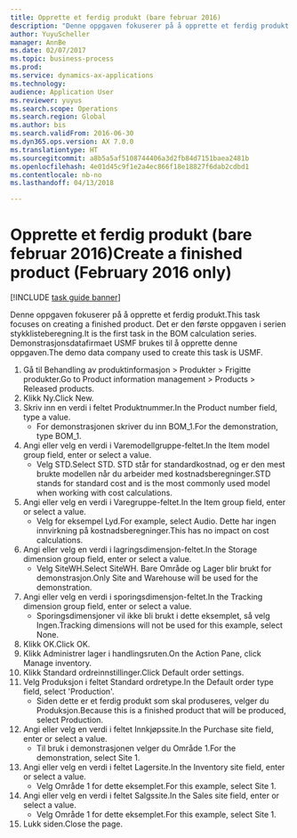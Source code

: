 ```yaml
--- 
title: Opprette et ferdig produkt (bare februar 2016)
description: "Denne oppgaven fokuserer på å opprette et ferdig produkt."
author: YuyuScheller
manager: AnnBe
ms.date: 02/07/2017
ms.topic: business-process
ms.prod: 
ms.service: dynamics-ax-applications
ms.technology: 
audience: Application User
ms.reviewer: yuyus
ms.search.scope: Operations
ms.search.region: Global
ms.author: bis
ms.search.validFrom: 2016-06-30
ms.dyn365.ops.version: AX 7.0.0
ms.translationtype: HT
ms.sourcegitcommit: a8b5a5af5108744406a3d2fb84d7151baea2481b
ms.openlocfilehash: 4e01d45c9f1e2a4ec866f18e18827f6dab2cdbd1
ms.contentlocale: nb-no
ms.lasthandoff: 04/13/2018

---
```

# <a name="create-a-finished-product-february-2016-only"></a><span data-ttu-id="97620-103">Opprette et ferdig produkt (bare februar 2016)</span><span class="sxs-lookup"><span data-stu-id="97620-103">Create a finished product (February 2016 only)</span></span>

[!INCLUDE [task guide banner](../../includes/task-guide-banner.md)]

<span data-ttu-id="97620-104">Denne oppgaven fokuserer på å opprette et ferdig produkt.</span><span class="sxs-lookup"><span data-stu-id="97620-104">This task focuses on creating a finished product.</span></span> <span data-ttu-id="97620-105">Det er den første oppgaven i serien stykklisteberegning.</span><span class="sxs-lookup"><span data-stu-id="97620-105">It is the first task in the BOM calculation series.</span></span> <span data-ttu-id="97620-106">Demonstrasjonsdatafirmaet USMF brukes til å opprette denne oppgaven.</span><span class="sxs-lookup"><span data-stu-id="97620-106">The demo data company used to create this task is USMF.</span></span>

1. <span data-ttu-id="97620-107">Gå til Behandling av produktinformasjon > Produkter > Frigitte produkter.</span><span class="sxs-lookup"><span data-stu-id="97620-107">Go to Product information management > Products > Released products.</span></span>
2. <span data-ttu-id="97620-108">Klikk Ny.</span><span class="sxs-lookup"><span data-stu-id="97620-108">Click New.</span></span>
3. <span data-ttu-id="97620-109">Skriv inn en verdi i feltet Produktnummer.</span><span class="sxs-lookup"><span data-stu-id="97620-109">In the Product number field, type a value.</span></span>
    * <span data-ttu-id="97620-110">For demonstrasjonen skriver du inn BOM_1.</span><span class="sxs-lookup"><span data-stu-id="97620-110">For the demonstration, type BOM_1.</span></span>  
4. <span data-ttu-id="97620-111">Angi eller velg en verdi i Varemodellgruppe-feltet.</span><span class="sxs-lookup"><span data-stu-id="97620-111">In the Item model group field, enter or select a value.</span></span>
    * <span data-ttu-id="97620-112">Velg STD.</span><span class="sxs-lookup"><span data-stu-id="97620-112">Select STD.</span></span> <span data-ttu-id="97620-113">STD står for standardkostnad, og er den mest brukte modellen når du arbeider med kostnadsberegninger.</span><span class="sxs-lookup"><span data-stu-id="97620-113">STD stands for standard cost and is the most commonly used model when working with cost calculations.</span></span>  
5. <span data-ttu-id="97620-114">Angi eller velg en verdi i Varegruppe-feltet.</span><span class="sxs-lookup"><span data-stu-id="97620-114">In the Item group field, enter or select a value.</span></span>
    * <span data-ttu-id="97620-115">Velg for eksempel Lyd.</span><span class="sxs-lookup"><span data-stu-id="97620-115">For example, select Audio.</span></span> <span data-ttu-id="97620-116">Dette har ingen innvirkning på kostnadsberegninger.</span><span class="sxs-lookup"><span data-stu-id="97620-116">This has no impact on cost calculations.</span></span>  
6. <span data-ttu-id="97620-117">Angi eller velg en verdi i lagringsdimensjon-feltet.</span><span class="sxs-lookup"><span data-stu-id="97620-117">In the Storage dimension group field, enter or select a value.</span></span>
    * <span data-ttu-id="97620-118">Velg SiteWH.</span><span class="sxs-lookup"><span data-stu-id="97620-118">Select SiteWH.</span></span> <span data-ttu-id="97620-119">Bare Område og Lager blir brukt for demonstrasjon.</span><span class="sxs-lookup"><span data-stu-id="97620-119">Only Site and Warehouse will be used for the demonstration.</span></span>  
7. <span data-ttu-id="97620-120">Angi eller velg en verdi i sporingsdimensjon-feltet.</span><span class="sxs-lookup"><span data-stu-id="97620-120">In the Tracking dimension group field, enter or select a value.</span></span>
    * <span data-ttu-id="97620-121">Sporingsdimensjoner vil ikke bli brukt i dette eksemplet, så velg Ingen.</span><span class="sxs-lookup"><span data-stu-id="97620-121">Tracking dimensions will not be used for this example, select None.</span></span>  
8. <span data-ttu-id="97620-122">Klikk OK.</span><span class="sxs-lookup"><span data-stu-id="97620-122">Click OK.</span></span>
9. <span data-ttu-id="97620-123">Klikk Administrer lager i handlingsruten.</span><span class="sxs-lookup"><span data-stu-id="97620-123">On the Action Pane, click Manage inventory.</span></span>
10. <span data-ttu-id="97620-124">Klikk Standard ordreinnstillinger.</span><span class="sxs-lookup"><span data-stu-id="97620-124">Click Default order settings.</span></span>
11. <span data-ttu-id="97620-125">Velg Produksjon i feltet Standard ordretype.</span><span class="sxs-lookup"><span data-stu-id="97620-125">In the Default order type field, select 'Production'.</span></span>
    * <span data-ttu-id="97620-126">Siden dette er et ferdig produkt som skal produseres, velger du Produksjon.</span><span class="sxs-lookup"><span data-stu-id="97620-126">Because this is a finished product that will be produced, select Production.</span></span>  
12. <span data-ttu-id="97620-127">Angi eller velg en verdi i feltet Innkjøpssite.</span><span class="sxs-lookup"><span data-stu-id="97620-127">In the Purchase site field, enter or select a value.</span></span>
    * <span data-ttu-id="97620-128">Til bruk i demonstrasjonen velger du Område 1.</span><span class="sxs-lookup"><span data-stu-id="97620-128">For the demonstration, select Site 1.</span></span>  
13. <span data-ttu-id="97620-129">Angi eller velg en verdi i feltet Lagersite.</span><span class="sxs-lookup"><span data-stu-id="97620-129">In the Inventory site field, enter or select a value.</span></span>
    * <span data-ttu-id="97620-130">Velg Område 1 for dette eksemplet.</span><span class="sxs-lookup"><span data-stu-id="97620-130">For this example, select Site 1.</span></span>  
14. <span data-ttu-id="97620-131">Angi eller velg en verdi i feltet Salgssite.</span><span class="sxs-lookup"><span data-stu-id="97620-131">In the Sales site field, enter or select a value.</span></span>
    * <span data-ttu-id="97620-132">Velg Område 1 for dette eksemplet.</span><span class="sxs-lookup"><span data-stu-id="97620-132">For this example, select Site 1.</span></span>  
15. <span data-ttu-id="97620-133">Lukk siden.</span><span class="sxs-lookup"><span data-stu-id="97620-133">Close the page.</span></span>


